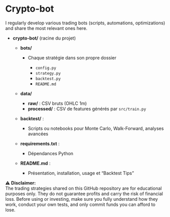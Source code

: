 # Crypto-bot

I regularly develop various trading bots (scripts, automations, optimizations) and share the most relevant ones here.


* **crypto-bot/** (racine du projet)

  * **bots/**

    * Chaque stratégie dans son propre dossier

      * `config.py`
      * `strategy.py`
      * `backtest.py`
      * `README.md`
  * **data/**

    * **raw/** : CSV bruts (OHLC 1m)
    * **processed/** : CSV de features générés par `src/train.py`
  * **backtest/** :

    * Scripts ou notebooks pour Monte Carlo, Walk-Forward, analyses avancées
  * **requirements.txt** :

    * Dépendances Python
  * **README.md** :

    * Présentation, installation, usage et “Backtest Tips”



⚠️ **Disclaimer:**  
The trading strategies shared on this GitHub repository are for educational purposes only. They do not guarantee profits and carry the risk of financial loss. Before using or investing, make sure you fully understand how they work, conduct your own tests, and only commit funds you can afford to lose.
